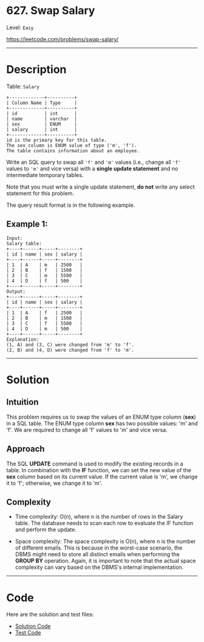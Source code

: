 # 627. Swap Salary

Level: `Easy`

https://leetcode.com/problems/swap-salary/

---

# Description

Table: `Salary`

    +-------------+----------+
    | Column Name | Type     |
    +-------------+----------+
    | id          | int      |
    | name        | varchar  |
    | sex         | ENUM     |
    | salary      | int      |
    +-------------+----------+
    id is the primary key for this table.
    The sex column is ENUM value of type ('m', 'f').
    The table contains information about an employee.


Write an SQL query to swap all `'f'` and `'m'` values (i.e., change all `'f'` values to `'m'` and vice versa) with a **single update statement** and no intermediate temporary tables.

Note that you must write a single update statement, **do not** write any select statement for this problem.

The query result format is in the following example.

## Example 1:

    Input:
    Salary table:
    +----+------+-----+--------+
    | id | name | sex | salary |
    +----+------+-----+--------+
    | 1  | A    | m   | 2500   |
    | 2  | B    | f   | 1500   |
    | 3  | C    | m   | 5500   |
    | 4  | D    | f   | 500    |
    +----+------+-----+--------+
    Output:
    +----+------+-----+--------+
    | id | name | sex | salary |
    +----+------+-----+--------+
    | 1  | A    | f   | 2500   |
    | 2  | B    | m   | 1500   |
    | 3  | C    | f   | 5500   |
    | 4  | D    | m   | 500    |
    +----+------+-----+--------+
    Explanation:
    (1, A) and (3, C) were changed from 'm' to 'f'.
    (2, B) and (4, D) were changed from 'f' to 'm'.

---

# Solution

## Intuition
This problem requires us to swap the values of an ENUM type column (**sex**) in a SQL table. The ENUM type column **sex** has two possible values: 'm' and 'f'. We are required to change all 'f' values to 'm' and vice versa.

## Approach
The SQL **UPDATE** command is used to modify the existing records in a table. In combination with the **IF** function, we can set the new value of the **sex** column based on its current value. If the current value is 'm', we change it to 'f'; otherwise, we change it to 'm'.

## Complexity
- Time complexity:
  O(n), where n is the number of rows in the Salary table. The database needs to scan each row to evaluate the IF function and perform the update.

- Space complexity:
  The space complexity is O(n), where n is the number of different emails. This is because in the worst-case scenario, the DBMS might need to store all distinct emails when performing the **GROUP BY** operation. Again, it is important to note that the actual space complexity can vary based on the DBMS's internal implementation.

---

# Code
Here are the solution and test files:
- [Solution Code](./solution.sql)
- [Test Code](./solution_test.go)